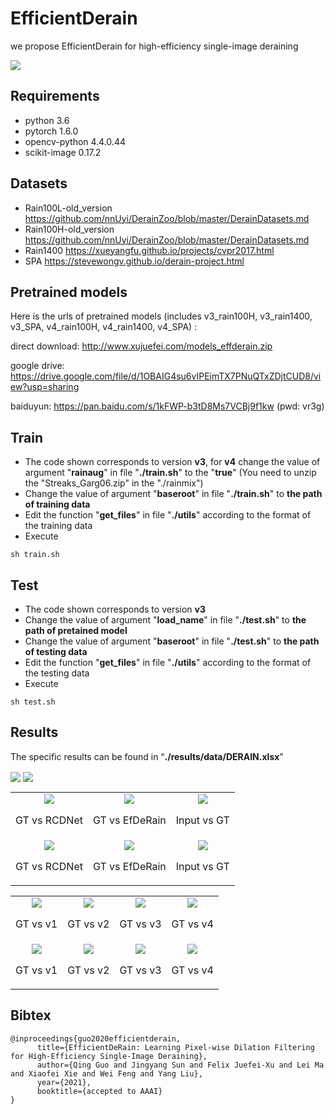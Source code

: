 # EfficientDerain
we propose EfficientDerain for high-efficiency single-image deraining

<img align="center" src="./results/structure.png" swidth="750">

## Requirements

- python 3.6
- pytorch 1.6.0
- opencv-python 4.4.0.44
- scikit-image 0.17.2

## Datasets
- Rain100L-old_version https://github.com/nnUyi/DerainZoo/blob/master/DerainDatasets.md
- Rain100H-old_version https://github.com/nnUyi/DerainZoo/blob/master/DerainDatasets.md
- Rain1400 https://xueyangfu.github.io/projects/cvpr2017.html
- SPA https://stevewongv.github.io/derain-project.html

## Pretrained models
Here is the urls of pretrained models (includes v3_rain100H, v3_rain1400, v3_SPA, v4_rain100H, v4_rain1400, v4_SPA) : 

direct download: 
http://www.xujuefei.com/models_effderain.zip

google drive:
https://drive.google.com/file/d/1OBAIG4su6vIPEimTX7PNuQTxZDjtCUD8/view?usp=sharing

baiduyun:
https://pan.baidu.com/s/1kFWP-b3tD8Ms7VCBj9f1kw (pwd: vr3g)

## Train

- The code shown corresponds to version **v3**, for **v4** change the value of argument "**rainaug**" in file "**./train.sh**" to the "**true**" (You need to unzip the "Streaks_Garg06.zip" in the "./rainmix")
- Change the value of argument "**baseroot**" in file "**./train.sh**" to **the path of training data**
- Edit the function "**get_files**" in file "**./utils**" according to the format of the training data
- Execute

```
sh train.sh
```

## Test

- The code shown corresponds to version **v3**
- Change the value of argument "**load_name**" in file "**./test.sh**" to **the path of pretained model**
- Change the value of argument "**baseroot**" in file "**./test.sh**" to **the path of testing data**
- Edit the function "**get_files**" in file "**./utils**" according to the format of the testing data
- Execute

```
sh test.sh
```

## Results

The specific results can be found in “**./results/data/DERAIN.xlsx**”

<img align="center" src="./results/psnr_ssim-time.png" swidth="750">

<img align="center" src="./results/table-ssim_psnr.png" swidth="750">

<table>
    <tr>
        <td ><center><img src="./results/gt_vs_rcdnet_0.gif"  > <p align="center">GT vs RCDNet</p> </center></td>
        <td ><center><img src="./results/gt_vs_efderain_0.gif" > <p align="center">GT vs EfDeRain</p> </center></td>
        <td ><center><img src="./results/input_vs_gt_0.gif"  > <p align="center">Input vs GT</p> </center></td>
    </tr>
    <tr>
        <td ><center><img src="./results/gt_vs_rcdnet_1.gif" > <p align="center">GT vs RCDNet</p> </center></td>
        <td ><center><img src="./results/gt_vs_efderain_1.gif" > <p align="center">GT vs EfDeRain</p> </center></td>
        <td ><center><img src="./results/input_vs_gt_1.gif"  > <p align="center">Input vs GT</p> </center></td>
    </tr>
</table>

<table>
    <tr>
        <td ><center><img src="./results/gt_vs_v1_0.gif"  > <p align="center">GT vs v1</p> </center></td>
        <td ><center><img src="./results/gt_vs_v2_0.gif"  > <p align="center">GT vs v2</p> </center></td>
        <td ><center><img src="./results/gt_vs_v3_0.gif"  > <p align="center">GT vs v3</p> </center></td>
        <td ><center><img src="./results/gt_vs_v4_0.gif"  > <p align="center">GT vs v4</p> </center></td>
    </tr>
    <tr>
        <td ><center><img src="./results/gt_vs_v1_1.gif"  > <p align="center">GT vs v1</p> </center></td>
        <td ><center><img src="./results/gt_vs_v2_1.gif"  > <p align="center">GT vs v2</p> </center></td>
        <td ><center><img src="./results/gt_vs_v3_1.gif"  > <p align="center">GT vs v3</p> </center></td>
        <td ><center><img src="./results/gt_vs_v4_1.gif"  > <p align="center">GT vs v4</p> </center></td>
    </tr>
</table>

## Bibtex

```
@inproceedings{guo2020efficientderain,
      title={EfficientDeRain: Learning Pixel-wise Dilation Filtering for High-Efficiency Single-Image Deraining}, 
      author={Qing Guo and Jingyang Sun and Felix Juefei-Xu and Lei Ma and Xiaofei Xie and Wei Feng and Yang Liu},
      year={2021},
      booktitle={accepted to AAAI}
}
```

